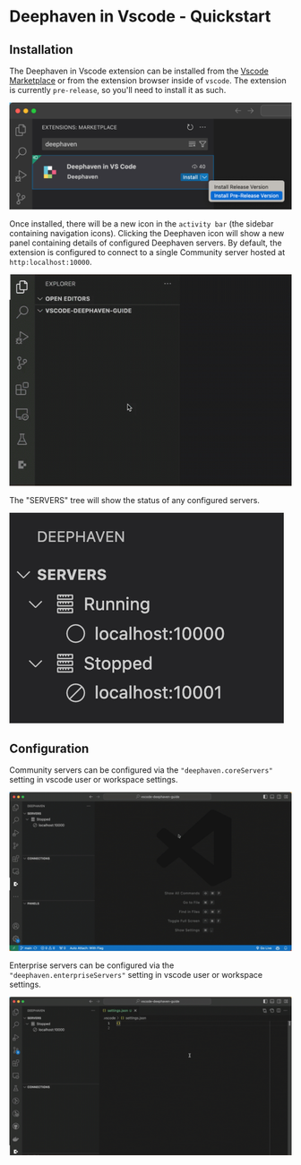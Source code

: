 # Deephaven in Vscode - Quickstart

## Installation

The Deephaven in Vscode extension can be installed from the [Vscode Marketplace](https://marketplace.visualstudio.com/items?itemName=deephaven.vscode-deephaven) or from the extension browser inside of `vscode`. The extension is currently `pre-release`, so you'll need to install it as such.

![Install Deephaven in Vscode Extension](./images/installation-pre-release.png)

Once installed, there will be a new icon in the `activity bar` (the sidebar containing navigation icons). Clicking the Deephaven icon will show a new panel containing details of configured Deephaven servers. By default, the extension is configured to connect to a single Community server hosted at `http:localhost:10000`.

![Vscode Activity Bar](./images/dh-activty-bar.gif)

The "SERVERS" tree will show the status of any configured servers.

![Server Status](./images/server-status.png)

## Configuration

Community servers can be configured via the `"deephaven.coreServers"` setting in vscode user or workspace settings.

![Community Server Settings](./images/add-community-server.gif)

Enterprise servers can be configured via the `"deephaven.enterpriseServers"` setting in vscode user or workspace settings.

![Enterprise Server Settings](./images/dhe-settings.gif)